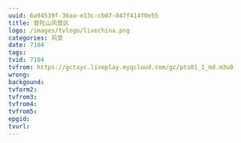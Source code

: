 ```yaml
---
uuid: 6a94539f-36aa-e13c-cb07-847f414f0e55
title: 普陀山风景区
logo: /images/tvlogo/livechina.png
categories: 风景
date: 7104
tags:
tvid: 7104
tvfrom: https://gctxyc.liveplay.myqcloud.com/gc/pts01_1_md.m3u8
wrong:
backgound:
tvform2:
tvfrom3:
tvfrom4:
tvfrom5:
epgid:
tvurl:
---
```

